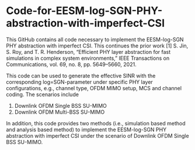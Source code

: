 # Code-for-EESM-log-SGN-PHY-abstraction-with-imperfect-CSI
This GitHub contains all code necessary to implement the EESM-log-SGN PHY abstraction with imperfect CSI. This continues the prior work 
[1] S. Jin, S. Roy, and T. R. Henderson, “Efficient PHY layer abstraction for fast simulations in complex system environments,” IEEE Transactions on Communications, vol. 69, no. 8, pp. 5649–5660, 2021.

This code can be used to generate the effective SINR with the corresponding log=SGN-parameter under specific PHY layer configurations, e.g., channel type, OFDM MIMO setup, MCS and channel coding. The scenarios include
1) Downlink OFDM Single BSS SU-MIMO 
2) Downlink OFDM Multi-BSS SU-MIMO

In addition, this code provides two methods (i.e., simulation based method and analysis based method) to implement the EESM-log-SGN PHY abstraction with imperfect CSI under the scenario of Downlink OFDM Single BSS SU-MIMO.
